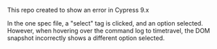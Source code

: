 This repo created to show an error in Cypress 9.x

In the one spec file, a "select" tag is clicked, and an option selected. However, when hovering over the command log to timetravel, the DOM snapshot incorrectly shows a different option selected.
